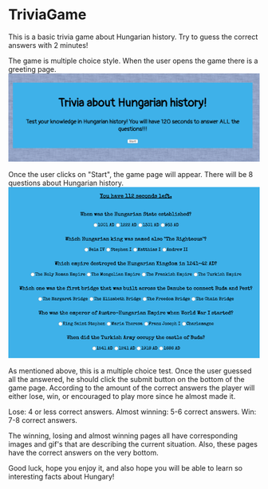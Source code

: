 # TriviaGame
This is a basic trivia game about Hungarian history. Try to guess the correct answers with 2 minutes!

The game is multiple choice style. When the user opens the game there is a greeting page.
![app screenshot](/assets/images/opening-page.png)


Once the user clicks on "Start", the game page will appear. There will be 8 questions about Hungarian history. 
![app screenshot](/assets/images/game-page.png)

As mentioned above, this is a multiple choice test. Once the user guessed all the answered, he should click the submit button on the bottom of the game page. According to the amount of the correct answers the player will either lose, win, or encouraged to play more since he almost made it. 

Lose: 4 or less correct answers.
Almost winning: 5-6 correct answers.
Win: 7-8 correct answers.

The winning, losing and almost winning pages all have corresponding images and gif's that are describing the current situation. Also, these pages have the correct answers on the very bottom.

Good luck, hope you enjoy it, and also hope you will be able to learn so interesting facts about Hungary!
